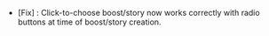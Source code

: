 - [Fix] : Click-to-choose boost/story now works correctly with radio buttons at time of boost/story creation.